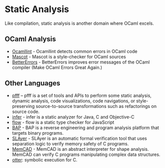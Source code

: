 # Static Analysis

Like compilation, static analysis is another domain where OCaml excels.

## OCaml Analysis

* [Ocamllint](https://github.com/cryptosense/ocamllint)  - Ocamllint detects common errors in OCaml code
* [Mascot](http://mascot.x9c.fr/)  - Mascot is a style-checker for OCaml sources
* [BetterErrors](https://github.com/npm-ml/BetterErrors)  - BetterErrors improves error messages of the OCaml compiler (Make OCaml Errors Great Again.)

## Other Languages

* [pfff](https://github.com/facebook/pfff)  – pfff is a set of tools and APIs to perform some static analysis, dynamic analysis, code visualizations, code navigations, or style-preserving source-to-source transformations such as refactorings on source code.
* [infer](https://github.com/facebook/infer)  - infer is a static analyzer for Java, C and Objective-C
* [flow](https://github.com/facebook/flow)  - flow is a static type checker for JavaScript
* [BAP](https://github.com/BinaryAnalysisPlatform/bap)  - BAP is a reverse engineering and program analysis platform that targets binary programs.
* [SLAyer](https://github.com/Microsoft/SLAyer)  - SLAyer is an automatic formal verification tool that uses separation logic to verify memory safety of C programs.
* [MemCAD](https://github.com/Antique-team/memcad)  - MemCAD is an abstract interpreter for shape analysis. MemCAD can verify C programs manipulating complex data structures.
* [otter](https://bitbucket.org/khooyp/otter): symbolic execution for C.
